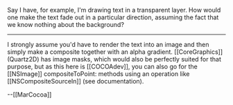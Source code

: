 Say I have, for example, I'm drawing text in a transparent layer. How would one make the text fade out in a particular direction, assuming the fact that we know nothing about the background?

----
I strongly assume you'd have to render the text into an image and then simply make a composite together with an alpha gradient. [[CoreGraphics]] (Quartz2D) has image masks, which would also be perfectly suited for that purpose, but as this here is [[COCOAdev]], you can also go for the [[NSImage]] compositeToPoint: methods using an operation like [[NSCompositeSourceIn]] (see documentation).

--[[MarCocoa]]